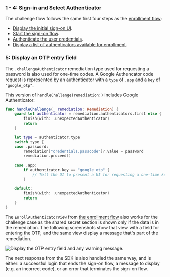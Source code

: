 ### 1 - 4: Sign-in and Select Authenticator
The challenge flow follows the same first four steps as the [enrollment flow](#integrate-sdk-for-authenticator-enrollment):

* [Display the initial sign-on UI](#_1-display-the-initial-sign-on-ui).
* [Start the sign-on flow](#_2-start-the-sign-on-flow).
* [Authenticate the user credentials](#_3-authenticate-the-user-credentials).
* [Display a list of authenticators available for enrollment](#_4-display-a-list-of-authenticators-available-for-enrollment).


### 5: Display an OTP entry field

The `.challengeAuthenticator` remediation type used for requesting a password is also used for one-time codes. A Google Authencator code request is represented by an authenticator with a `type` of `.app` and a `key` of `"google_otp"`.

This version of `handleChallenge(remediation:)` includes Google Authenticator:


```swift
func handleChallenge(_ remediation: Remediation) {
    guard let authenticator = remediation.authenticators.first else {
        finish(with: .unexpectedAuthenticator)
        return
    }

    let type = authenticator.type
    switch type {
    case .password:
        remediation["credentials.passcode"]?.value = password
        remediation.proceed()

    case .app:
        if authenticator.key == "google_otp" {
            // Tell the UI to present a UI for requesting a one-time key.
        }

    default:
        finish(with: .unexpectedAuthenticator)
        return
    }
}
```

The `EnrollAuthenticatorView` from [the enrollment flow](#_5-display-the-shared-secret-qr-code-and-request-the-code) also works for the challenge case as the shared secret section is shown only if the data is in the remediation. The following screenshots show that view with a field for entering the OTP, and the same view display a message that's part of the remediation.

<div class="common-image-format">

![Display the OTP entry field and any warning message.](/img/authenticators/ios-authenticators-google-code-screen.png "Two screenshots. The first shows a form containing an OTP code entry filed and continue and cancel buttons. The second shows the same form with a warning message.")

</div>

The next response from the SDK is also handled the same way, and is either: a successful login that ends the sign-on flow, a message to display (e.g. an incorrect code), or an error that terminates the sign-on flow.
